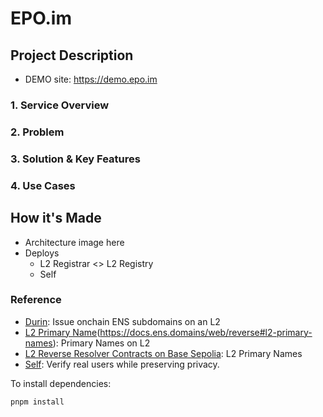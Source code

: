 # EPO.im

## Project Description
- DEMO site: https://demo.epo.im

### 1. Service Overview

### 2. Problem

### 3. Solution & Key Features

### 4. Use Cases

## How it's Made
- Architecture image here
- Deploys
    - L2 Registrar <> L2 Registry
    - Self

### Reference
- [Durin](https://durin.dev/): Issue onchain ENS subdomains on an L2
- [L2 Primary Name](https://docs.ens.domains/web/reverse/#l2-primary-names)(https://docs.ens.domains/web/reverse#l2-primary-names): Primary Names on L2
- [L2 Reverse Resolver Contracts on Base Sepolia](https://sepolia.basescan.org/address/0xa12159e5131b1eEf6B4857EEE3e1954744b5033A#code): L2 Primary Names
- [Self](https://self.xyz/): Verify real users while preserving privacy.


To install dependencies:

```bash
pnpm install
```
